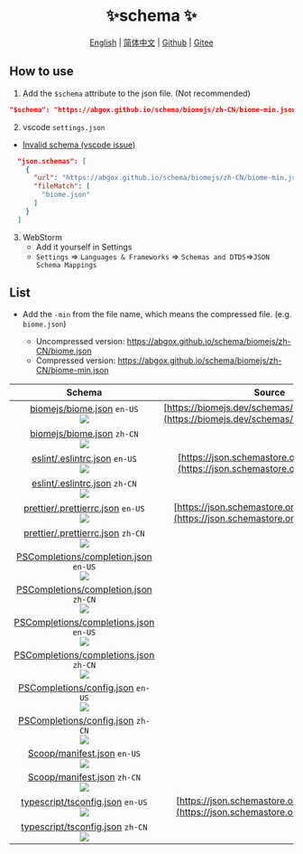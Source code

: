 <p align="center">
    <h1 align="center">✨schema ✨</h1>
</p>
<p align="center">
    <a href="README.md">English</a> |
    <a href="README-CN.md">简体中文</a> |
    <a href="https://github.com/abgox/schema">Github</a> |
    <a href="https://gitee.com/abgox/schema">Gitee</a>
</p>

## How to use

1. Add the `$schema` attribute to the json file. (Not recommended)

```json
"$schema": "https://abgox.github.io/schema/biomejs/zh-CN/biome-min.json",
```

2. vscode `settings.json`

- [Invalid schema (vscode issue)](https://github.com/microsoft/vscode/issues/219855)

```json
  "json.schemas": [
    {
      "url": "https://abgox.github.io/schema/biomejs/zh-CN/biome-min.json",
      "fileMatch": [
        "biome.json"
      ]
    }
  ]
```

3. WebStorm
   - Add it yourself in Settings
   - `Settings` => `Languages & Frameworks` => `Schemas and DTDS`=>`JSON Schema Mappings`

## List

- Add the `-min` from the file name, which means the compressed file. (e.g. `biome.json`)

  - Uncompressed version: https://abgox.github.io/schema/biomejs/zh-CN/biome.json
  - Compressed version: https://abgox.github.io/schema/biomejs/zh-CN/biome-min.json

<!-- prettier-ignore-start -->
|Schema|Source|
|:-:|:-:|
|[biomejs/biome.json](https://abgox.github.io/schema/biomejs/en-US/biome.json 'Click to get uncompressed version') `en-US`<br><a href="https://abgox.github.io/schema/biomejs/en-US/biome-min.json" title="Click to get compressed version"><img src="https://img.shields.io/badge/-Click%20to%20get%20Compressed%20version-blue" />|[https://biomejs.dev/schemas/1.8.3/schema.json](https://biomejs.dev/schemas/1.8.3/schema.json)|
|[biomejs/biome.json](https://abgox.github.io/schema/biomejs/zh-CN/biome.json 'Click to get uncompressed version') `zh-CN`<br><a href="https://abgox.github.io/schema/biomejs/zh-CN/biome-min.json" title="Click to get compressed version"><img src="https://img.shields.io/badge/-Click%20to%20get%20Compressed%20version-blue" />|
|[eslint/.eslintrc.json](https://abgox.github.io/schema/eslint/en-US/.eslintrc.json 'Click to get uncompressed version') `en-US`<br><a href="https://abgox.github.io/schema/eslint/en-US/.eslintrc-min.json" title="Click to get compressed version"><img src="https://img.shields.io/badge/-Click%20to%20get%20Compressed%20version-blue" />|[https://json.schemastore.org/eslintrc.json](https://json.schemastore.org/eslintrc.json)|
|[eslint/.eslintrc.json](https://abgox.github.io/schema/eslint/zh-CN/.eslintrc.json 'Click to get uncompressed version') `zh-CN`<br><a href="https://abgox.github.io/schema/eslint/zh-CN/.eslintrc-min.json" title="Click to get compressed version"><img src="https://img.shields.io/badge/-Click%20to%20get%20Compressed%20version-blue" />|
|[prettier/.prettierrc.json](https://abgox.github.io/schema/prettier/en-US/.prettierrc.json 'Click to get uncompressed version') `en-US`<br><a href="https://abgox.github.io/schema/prettier/en-US/.prettierrc-min.json" title="Click to get compressed version"><img src="https://img.shields.io/badge/-Click%20to%20get%20Compressed%20version-blue" />|[https://json.schemastore.org/prettierrc.json](https://json.schemastore.org/prettierrc.json)|
|[prettier/.prettierrc.json](https://abgox.github.io/schema/prettier/zh-CN/.prettierrc.json 'Click to get uncompressed version') `zh-CN`<br><a href="https://abgox.github.io/schema/prettier/zh-CN/.prettierrc-min.json" title="Click to get compressed version"><img src="https://img.shields.io/badge/-Click%20to%20get%20Compressed%20version-blue" />|
|[PSCompletions/completion.json](https://abgox.github.io/schema/PSCompletions/en-US/completion.json 'Click to get uncompressed version') `en-US`<br><a href="https://abgox.github.io/schema/PSCompletions/en-US/completion-min.json" title="Click to get compressed version"><img src="https://img.shields.io/badge/-Click%20to%20get%20Compressed%20version-blue" />||
|[PSCompletions/completion.json](https://abgox.github.io/schema/PSCompletions/zh-CN/completion.json 'Click to get uncompressed version') `zh-CN`<br><a href="https://abgox.github.io/schema/PSCompletions/zh-CN/completion-min.json" title="Click to get compressed version"><img src="https://img.shields.io/badge/-Click%20to%20get%20Compressed%20version-blue" />|
|[PSCompletions/completions.json](https://abgox.github.io/schema/PSCompletions/en-US/completions.json 'Click to get uncompressed version') `en-US`<br><a href="https://abgox.github.io/schema/PSCompletions/en-US/completions-min.json" title="Click to get compressed version"><img src="https://img.shields.io/badge/-Click%20to%20get%20Compressed%20version-blue" />||
|[PSCompletions/completions.json](https://abgox.github.io/schema/PSCompletions/zh-CN/completions.json 'Click to get uncompressed version') `zh-CN`<br><a href="https://abgox.github.io/schema/PSCompletions/zh-CN/completions-min.json" title="Click to get compressed version"><img src="https://img.shields.io/badge/-Click%20to%20get%20Compressed%20version-blue" />|
|[PSCompletions/config.json](https://abgox.github.io/schema/PSCompletions/en-US/config.json 'Click to get uncompressed version') `en-US`<br><a href="https://abgox.github.io/schema/PSCompletions/en-US/config-min.json" title="Click to get compressed version"><img src="https://img.shields.io/badge/-Click%20to%20get%20Compressed%20version-blue" />||
|[PSCompletions/config.json](https://abgox.github.io/schema/PSCompletions/zh-CN/config.json 'Click to get uncompressed version') `zh-CN`<br><a href="https://abgox.github.io/schema/PSCompletions/zh-CN/config-min.json" title="Click to get compressed version"><img src="https://img.shields.io/badge/-Click%20to%20get%20Compressed%20version-blue" />|
|[Scoop/manifest.json](https://abgox.github.io/schema/Scoop/en-US/manifest.json 'Click to get uncompressed version') `en-US`<br><a href="https://abgox.github.io/schema/Scoop/en-US/manifest-min.json" title="Click to get compressed version"><img src="https://img.shields.io/badge/-Click%20to%20get%20Compressed%20version-blue" />||
|[Scoop/manifest.json](https://abgox.github.io/schema/Scoop/zh-CN/manifest.json 'Click to get uncompressed version') `zh-CN`<br><a href="https://abgox.github.io/schema/Scoop/zh-CN/manifest-min.json" title="Click to get compressed version"><img src="https://img.shields.io/badge/-Click%20to%20get%20Compressed%20version-blue" />|
|[typescript/tsconfig.json](https://abgox.github.io/schema/typescript/en-US/tsconfig.json 'Click to get uncompressed version') `en-US`<br><a href="https://abgox.github.io/schema/typescript/en-US/tsconfig-min.json" title="Click to get compressed version"><img src="https://img.shields.io/badge/-Click%20to%20get%20Compressed%20version-blue" />|[https://json.schemastore.org/tsconfig.json](https://json.schemastore.org/tsconfig.json)|
|[typescript/tsconfig.json](https://abgox.github.io/schema/typescript/zh-CN/tsconfig.json 'Click to get uncompressed version') `zh-CN`<br><a href="https://abgox.github.io/schema/typescript/zh-CN/tsconfig-min.json" title="Click to get compressed version"><img src="https://img.shields.io/badge/-Click%20to%20get%20Compressed%20version-blue" />|
<!-- prettier-ignore-end -->
